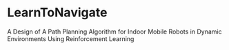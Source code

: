 # LearnToNavigate
A Design of A Path Planning Algorithm for Indoor Mobile Robots in Dynamic Environments Using Reinforcement Learning
